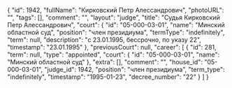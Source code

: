 {
    "id": 1942,
    "fullName": "Кирковский Петр Алессандрович",
    "photoURL": "",
    "tags": [],
    "comment": "",
    "layout": "judge",
    "title": "Судья Кирковский Петр Алессандрович",
    "court": {
        "id": "05-000-03-01",
        "name": "Минский областной суд",
        "position": "член президиума",
        "termType": "indefinitely",
        "term": null,
        "description": "c 23.01.1995, бессрочно, по указу 22",
        "timestamp": "23.01.1995"
    },
    "previousCourt": null,
    "career": [
        {
            "id": 281,
            "term": null,
            "type": "appointed",
            "court": {
                "id": "05-000-03-01",
                "name": "Минский областной суд"
            },
            "extra": [],
            "comment": "",
            "house_id": "05-000-03-01",
            "judge_id": 1942,
            "position": "член президиума",
            "term_type": "indefinitely",
            "timestamp": "1995-01-23",
            "decree_number": "22"
        }
    ]
}